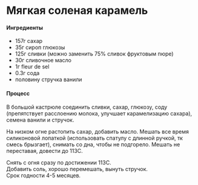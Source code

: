 # Мягкая соленая карамель

#### Ингредиенты

* 157г сахар
* 35г сироп глюкозы
* 125г сливки (можно заменить 75% сливок фруктовым пюре)
* 30г сливочное масло
* 1г fleur de sel
* 0.3г сода
* половину стручка ванили

#### Процесс

В большой кастрюле соединить сливки, сахар, глюкозу, соду (препятствует расслоению молока, улучшает карамелизацию сахара), семена ванили и стручок.

На низком огне растопить сахар, добавить масло. Мешать все время силиконовой лопаткой (использовать спатулу с длинной ручкой, тк смесь брызгает), снимать со дна, чтобы не подгорело. Мешать не переставая, довести до 113С.

Снять с огня сразу по достижении 113С.  
Добавить соль, хорошо перемешать, вынуть стручок.  
Срок годности 4-5 месяцев.  
